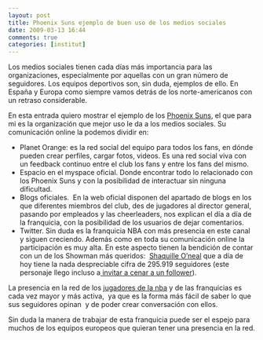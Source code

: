 ```yaml
---
layout: post
title: Phoenix Suns ejemplo de buen uso de los medios sociales
date: 2009-03-13 16:44
comments: true
categories: [institut]
---
```

Los medios sociales tienen cada días más importancia para las  organizaciones, especialmente por aquellas con  un gran número de  seguidores. Los equipos deportivos son, sin duda, ejemplos de ello. En  España y Europa como siempre vamos detrás de los norte-americanos con un  retraso considerable.

En esta entrada quiero mostrar el ejemplo de los <a title="Phoenix  Suns" href="http://www.nba.com/suns/?tmd=1" target="_blank">Phoenix Suns</a>, el  que para mi es la organización que mejor uso le da a los medios  sociales. Su comunicación online la podemos dividir en:

- Planet  Orange:  es la red social del equipo para todos los fans, en dónde  pueden crear perfiles, cargar fotos, videos. Es una red social viva con  un feedback continuo entre el club los fans y entre los fans del mismo.
-  Espacio en el myspace oficial.  Donde encontrar todo lo relacionado con los Phoenix Suns y con la  posibilidad de interactuar sin ninguna dificultad.
- Blogs oficiales.  En la web oficial disponen del  apartado de blogs en los que diferentes miembros del club, des de  jugadores al director general, pasando por empleados y las cheerleaders, nos explican el día a día de la  franquicia, con la posibilidad de los usuarios de dejar comentarios.
-  Twitter.  Sin duda es la franquicia NBA con más presencia en este canal y  siguen creciendo. Además como en toda su comunicación online la  participación es muy alta. En este aspecto tienen la bendición de contar  con un de los Showman más queridos:  <a title="The Real Shaq" href="https://twitter.com/the_real_shaq" target="_blank">Shaquille O’neal</a> que a día de hoy tiene la nada despreciable cifra de 295.919 seguidores  (este personaje llego incluso a<a title="Shaq me invitas?" href="http://techcrunch.com/2009/02/21/awww-twitter-helps-you-make-friends-with-shaq/" target="_blank"> invitar a cenar a un follower</a>).

La presencia en la red de los <a title="NBA players on twitter" href="https://twitter.com/nbaplayers" target="_blank">jugadores de la nba</a> y de las franquicias es cada vez mayor y más activa,  ya que es la  forma más fácil de saber lo que sus seguidores opinan  y de poder crear  conversación con ellos.

Sin duda la manera de trabajar de esta franquicia puede ser el espejo  para muchos de los equipos europeos que quieran tener una presencia en  la red.